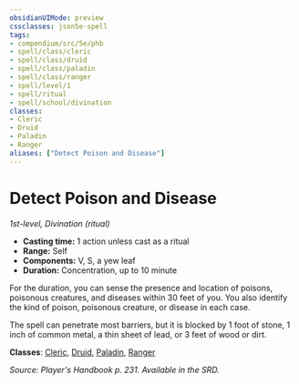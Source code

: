 ```yaml
---
obsidianUIMode: preview
cssclasses: json5e-spell
tags:
- compendium/src/5e/phb
- spell/class/cleric
- spell/class/druid
- spell/class/paladin
- spell/class/ranger
- spell/level/1
- spell/ritual
- spell/school/divination
classes:
- Cleric
- Druid
- Paladin
- Ranger
aliases: ["Detect Poison and Disease"]
---
```

# Detect Poison and Disease
*1st-level, Divination (ritual)*  

- **Casting time:** 1 action unless cast as a ritual
- **Range:** Self
- **Components:** V, S, a yew leaf
- **Duration:** Concentration, up to 10 minute

For the duration, you can sense the presence and location of poisons, poisonous creatures, and diseases within 30 feet of you. You also identify the kind of poison, poisonous creature, or disease in each case.

The spell can penetrate most barriers, but it is blocked by 1 foot of stone, 1 inch of common metal, a thin sheet of lead, or 3 feet of wood or dirt.

**Classes**: [Cleric](/3-Mechanics/CLI/classes/cleric.md), [Druid](/3-Mechanics/CLI/classes/druid.md), [Paladin](/3-Mechanics/CLI/classes/paladin.md), [Ranger](/3-Mechanics/CLI/classes/ranger.md)

*Source: Player's Handbook p. 231. Available in the SRD.*